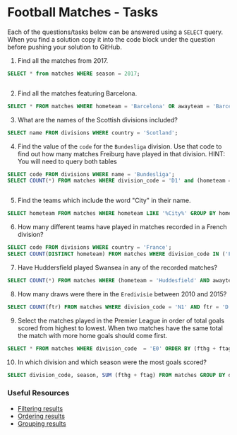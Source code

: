 # Football Matches - Tasks

Each of the questions/tasks below can be answered using a `SELECT` query. When you find a solution copy it into the code block under the question before pushing your solution to GitHub.

1) Find all the matches from 2017.

```sql
SELECT * from matches WHERE season = 2017;



```

2) Find all the matches featuring Barcelona.

```sql
SELECT * FROM matches WHERE hometeam = 'Barcelona' OR awayteam = 'Barcelona';


```

3) What are the names of the Scottish divisions included?

```sql
SELECT name FROM divisions WHERE country = 'Scotland';


```

4) Find the value of the `code` for the `Bundesliga` division. Use that code to find out how many matches Freiburg have played in that division. HINT: You will need to query both tables

```sql
SELECT code FROM divisions WHERE name = 'Bundesliga';
SELECT COUNT(*) FROM matches WHERE division_code = 'D1' and (hometeam = 'Freiburg' or awayteam = 'Freiburg');



```

5) Find the teams which include the word "City" in their name. 
```sql
SELECT hometeam FROM matches WHERE hometeam LIKE '%City%' GROUP BY hometeam;

```

6) How many different teams have played in matches recorded in a French division?

```sql
SELECT code FROM divisions WHERE country = 'France';
SELECT COUNT(DISTINCT hometeam) FROM matches WHERE division_code IN ('F1', 'F2');


```

7) Have Huddersfield played Swansea in any of the recorded matches?

```sql
SELECT COUNT(*) FROM matches WHERE (hometeam = 'Huddesfield' AND awayteam = 'Swansea') OR (hometeam = 'Swansea' AND awayteam = 'Huddersfield');


```

8) How many draws were there in the `Eredivisie` between 2010 and 2015?

```sql
SELECT COUNT(ftr) FROM matches WHERE division_code = 'N1' AND ftr = 'D' AND (season BETWEEN 2010 AND 2015);


```

9) Select the matches played in the Premier League in order of total goals scored from highest to lowest. When two matches have the same total the match with more home goals should come first.

```sql
SELECT * FROM matches WHERE division_code  = 'E0' ORDER BY (fthg + ftag) DESC, fthg DESC;


```

10) In which division and which season were the most goals scored?

```sql
SELECT division_code, season, SUM (fthg + ftag) FROM matches GROUP BY division_code, season ORDER BY sum DESC LIMIT 1;

```

### Useful Resources

- [Filtering results](https://www.w3schools.com/sql/sql_where.asp)
- [Ordering results](https://www.w3schools.com/sql/sql_orderby.asp)
- [Grouping results](https://www.w3schools.com/sql/sql_groupby.asp)